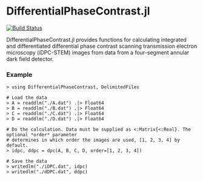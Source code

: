 # DifferentialPhaseContrast.jl

[![Build Status](https://github.com/evanderveer/CTFFT.jl/actions/workflows/CI.yml/badge.svg?branch=main)](https://github.com/evanderveer/CTFFT.jl/actions/workflows/CI.yml?query=branch%3Amain)

DifferentialPhaseContrast.jl provides functions for calculating integrated and differentiated differential phase contrast scanning transmission electron microscopy (iDPC-STEM) images from data from a four-segment annular dark field detector. 

### Example

```
> using DifferentialPhaseContrast, DelimitedFiles

# Load the data
> A = readdlm("./A.dat") .|> Float64
> B = readdlm("./B.dat") .|> Float64
> C = readdlm("./C.dat") .|> Float64
> D = readdlm("./D.dat") .|> Float64

# Do the calculation. Data must be supplied as <:Matrix{<:Real}. The optional *order* parameter
# determines in which order the images are used, [1, 2, 3, 4] by default.
> idpc, ddpc = dpc(A, B, C, D, order=[1, 2, 3, 4])

# Save the data
> writedlm("./iDPC.dat", idpc)
> writedlm("./dDPC.dat", ddpc)
```